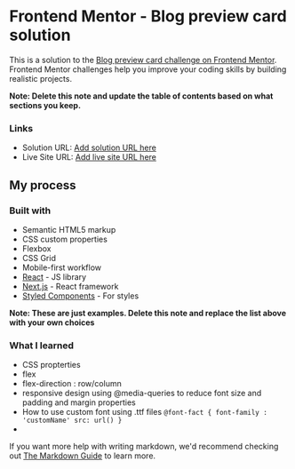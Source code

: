 # Frontend Mentor - Blog preview card solution

This is a solution to the [Blog preview card challenge on Frontend Mentor](https://www.frontendmentor.io/challenges/blog-preview-card-ckPaj01IcS). Frontend Mentor challenges help you improve your coding skills by building realistic projects. 


**Note: Delete this note and update the table of contents based on what sections you keep.**


### Links

- Solution URL: [Add solution URL here](https://your-solution-url.com)
- Live Site URL: [Add live site URL here](https://your-live-site-url.com)

## My process

### Built with

- Semantic HTML5 markup
- CSS custom properties
- Flexbox
- CSS Grid
- Mobile-first workflow
- [React](https://reactjs.org/) - JS library
- [Next.js](https://nextjs.org/) - React framework
- [Styled Components](https://styled-components.com/) - For styles

**Note: These are just examples. Delete this note and replace the list above with your own choices**

### What I learned

- CSS propterties
 - flex
 - flex-direction : row/column
 - responsive design using @media-queries to reduce font size and padding and margin properties 
 - How to use custom font using .ttf files ```@font-fact {
  font-family : 'customName'
  src: url()
 }```
  - 

If you want more help with writing markdown, we'd recommend checking out [The Markdown Guide](https://www.markdownguide.org/) to learn more.


